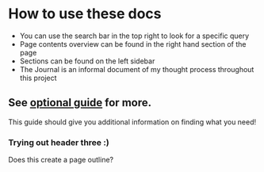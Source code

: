 # How to use these docs

- You can use the search bar in the top right to look for a specific query
- Page contents overview can be found in the right hand section of the page
- Sections can be found on the left sidebar
- The Journal is an informal document of my thought process throughout this project

## See [optional guide](optional-guide.md) for more.

This guide should give you additional information on finding what you need!

### Trying out header three :)

Does this create a page outline?